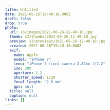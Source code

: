 ```yaml
---
title: Untitled
date: 2021-06-26T19:49:10.000Z
draft: false
drop: true
photo:
  url: s3/images/2021-06-26-12-49-10.jpg
  thumb: s3/thumbs/2021-06-26-12-49-10.jpg
  preview: s3/previews/2021-06-26-12-49-10.jpg
  created: 2021-06-26T19:49:10.000Z
  exif:
    make: Apple
    model: "iPhone 7"
    lens: "iPhone 7 front camera 2.87mm f/2.2"
    iso: 200
    aperture: 2.2
    shutter_speed: 1/20
    focal_length: "2.9 mm"
    gps: null
  title: null
  caption: null
links: []
---
```

